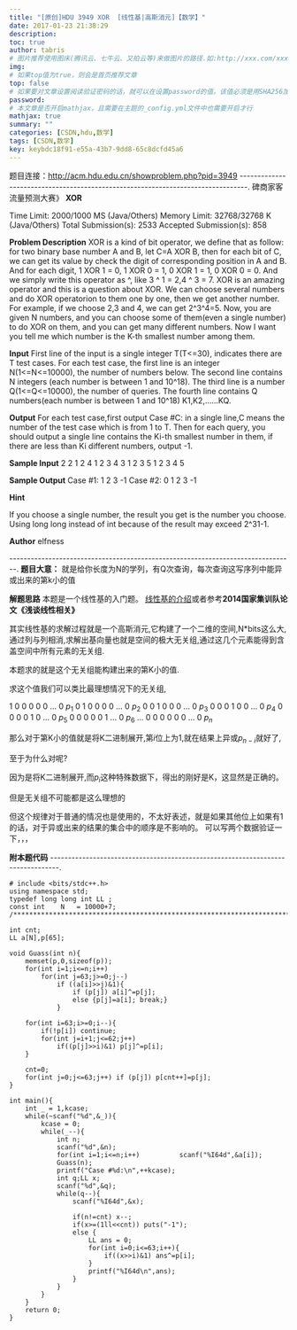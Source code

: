 ```yaml
---
title: "[原创]HDU 3949 XOR  [线性基|高斯消元]【数学】"
date: 2017-01-23 21:38:29
description:
toc: true
author: tabris
# 图片推荐使用图床(腾讯云、七牛云、又拍云等)来做图片的路径.如:http://xxx.com/xxx.jpg
img:
# 如果top值为true，则会是首页推荐文章
top: false
# 如果要对文章设置阅读验证密码的话，就可以在设置password的值，该值必须是用SHA256加密后的密码，防止被他人识破
password:
# 本文章是否开启mathjax，且需要在主题的_config.yml文件中也需要开启才行
mathjax: true
summary: ""
categories: [CSDN,hdu,数学]
tags: [CSDN,数学]
key: keybdc18f91-e55a-43b7-9dd8-65c8dcfd45a6
---
```


题目连接：http://acm.hdu.edu.cn/showproblem.php?pid=3949
--------------------------------------------------------------------------------.
碑商家客流量预测大赛》
**XOR**

Time Limit: 2000/1000 MS (Java/Others)    Memory Limit: 32768/32768 K (Java/Others)
Total Submission(s): 2533    Accepted Submission(s): 858


**Problem Description**
XOR is a kind of bit operator, we define that as follow: for two binary base number A and B, let C=A XOR B, then for each bit of C, we can get its value by check the digit of corresponding position in A and B. And for each digit, 1 XOR 1 = 0, 1 XOR 0 = 1, 0 XOR 1 = 1, 0 XOR 0 = 0. And we simply write this operator as ^, like 3 ^ 1 = 2,4 ^ 3 = 7. XOR is an amazing operator and this is a question about XOR. We can choose several numbers and do XOR operatorion to them one by one, then we get another number. For example, if we choose 2,3 and 4, we can get 2^3^4=5. Now, you are given N numbers, and you can choose some of them(even a single number) to do XOR on them, and you can get many different numbers. Now I want you tell me which number is the K-th smallest number among them.


**Input**
First line of the input is a single integer T(T<=30), indicates there are T test cases.
For each test case, the first line is an integer N(1<=N<=10000), the number of numbers below. The second line contains N integers (each number is between 1 and 10^18). The third line is a number Q(1<=Q<=10000), the number of queries. The fourth line contains Q numbers(each number is between 1 and 10^18) K1,K2,......KQ.


**Output**
For each test case,first output Case #C: in a single line,C means the number of the test case which is from 1 to T. Then for each query, you should output a single line contains the Ki-th smallest number in them, if there are less than Ki different numbers, output -1.


**Sample Input**
2
2
1 2
4
1 2 3 4
3
1 2 3
5
1 2 3 4 5


**Sample Output**
Case #1:
1
2
3
-1
Case #2:
0
1
2
3
-1

**Hint**

If you choose a single number, the result you get is the number you choose.
Using long long instead of int because of the result may exceed 2^31-1.



**Author**
elfness


--------------------------------------------------------------------------------.
**题目大意：**
就是给你长度为N的学列，有Q次查询，每次查询这写序列中能异或出来的第k小的值

**解题思路**
本题是一个线性基的入门题。
[线性基的介绍](http://www.cnblogs.com/vb4896/p/6149022.html)或者参考**2014国家集训队论文《浅谈线性相关》**

其实线性基的求解过程就是一个高斯消元,它构建了一个二维的空间,N*bits这么大,
通过列与列相消,求解出基向量也就是空间的极大无关组,通过这几个元素能得到含盖空间中所有元素的无关组.

本题求的就是这个无关组能构建出来的第K小的值.

求这个值我们可以类比最理想情况下的无关组,

1 0 0 0 0 0 ... 0 $p_1$
0 1 0 0 0 0 ... 0 $p_2$
0 0 1 0 0 0 ... 0 $p_3$
0 0 0 1 0 0 ... 0 $p_4$
0 0 0 0 1 0 ... 0 $p_5$
0 0 0 0 0 1 ... 0 $p_6$
...
0 0 0 0 0 0 ... 0 $p_n$

那么对于第K小的值就是将K二进制展开,第$i$位上为1,就在结果上异或$p_{n-i}$就好了,

至于为什么对呢?

因为是将K二进制展开,而$p_i$这种特殊数据下，得出的刚好是K，这显然是正确的。

但是无关组不可能都是这么理想的

但这个规律对于普通的情况也是使用的，不太好表述，就是如果其他位上如果有1 的话，对于异或出来的结果的集合中的顺序是不影响的。 可以写两个数据验证一下，，，


**附本题代码**
--------------------------------------------------------------------------------.
```
# include <bits/stdc++.h>
using namespace std;
typedef long long int LL ;
const int    N   = 10000+7;
/***********************************************************************/

int cnt;
LL a[N],p[65];

void Guass(int n){
    memset(p,0,sizeof(p));
    for(int i=1;i<=n;i++)
        for(int j=63;j>=0;j--)
            if ((a[i]>>j)&1){
                if (p[j]) a[i]^=p[j];
                else {p[j]=a[i]; break;}
            }

    for(int i=63;i>=0;i--){
        if(!p[i]) continue;
        for(int j=i+1;j<=62;j++)
            if((p[j]>>i)&1) p[j]^=p[i];
    }

    cnt=0;
    for(int j=0;j<=63;j++) if (p[j]) p[cnt++]=p[j];
}

int main(){
    int _ = 1,kcase;
    while(~scanf("%d",&_)){
        kcase = 0;
        while(_--){
            int n;
            scanf("%d",&n);
            for(int i=1;i<=n;i++)          scanf("%I64d",&a[i]);
            Guass(n);
            printf("Case #%d:\n",++kcase);
            int q;LL x;
            scanf("%d",&q);
            while(q--){
                scanf("%I64d",&x);

                if(n!=cnt) x--;
                if(x>=(1ll<<cnt)) puts("-1");
                else {
                    LL ans = 0;
                    for(int i=0;i<=63;i++){
                        if((x>>i)&1) ans^=p[i];
                    }
                    printf("%I64d\n",ans);
                }
            }
        }
    }
    return 0;
}

```